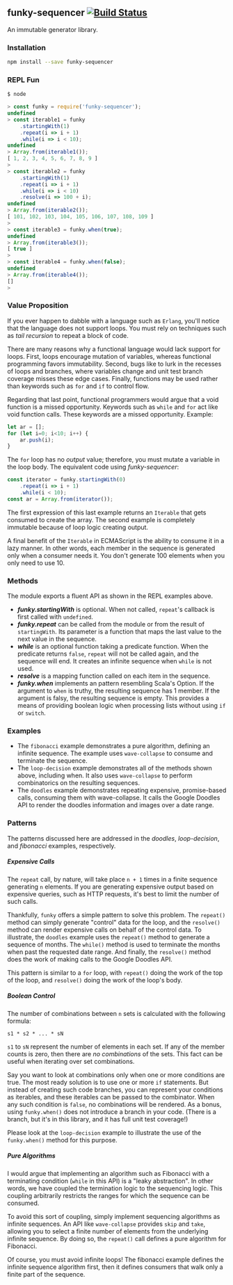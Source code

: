 ## funky-sequencer  [![Build Status](https://travis-ci.org/csgrimes1/funky-sequencer.svg?branch=master)](https://travis-ci.org/csgrimes1/funky-sequencer)

An immutable generator library.

### Installation

```bash
npm install --save funky-sequencer
```

### REPL Fun

```javascript 1.6
$ node

> const funky = require('funky-sequencer');
undefined
> const iterable1 = funky
    .startingWith(1)
    .repeat(i => i + 1)
    .while(i => i < 10);
undefined
> Array.from(iterable1());
[ 1, 2, 3, 4, 5, 6, 7, 8, 9 ]
>
> const iterable2 = funky
    .startingWith(1)
    .repeat(i => i + 1)
    .while(i => i < 10)
    .resolve(i => 100 + i);
undefined
> Array.from(iterable2());
[ 101, 102, 103, 104, 105, 106, 107, 108, 109 ]
>
> const iterable3 = funky.when(true);
undefined
> Array.from(iterable3());
[ true ]
>
> const iterable4 = funky.when(false);
undefined
> Array.from(iterable4());
[]
> 
```

### Value Proposition

If you ever happen to dabble with a language such as `Erlang`, you'll notice
that the language does not support loops. You must rely on techniques such
as *tail recursion* to repeat a block of code.

There are many reasons why a functional language would lack support for
loops. First, loops encourage mutation of variables, whereas functional
programming favors immutability. Second, bugs like to lurk in the recesses
of loops and branches, where variables change and unit test branch coverage
misses these edge cases. Finally, functions may be used rather than
keywords such as `for` and `if` to control flow.

Regarding that last point, functional programmers would argue that a void
function is a missed opportunity. Keywords such as
`while` and `for` act like void function calls. These keywords are a
missed opportunity. Example:

```javascript
let ar = [];
for (let i=0; i<10; i++) {
    ar.push(i);
}
```

The `for` loop has no *output* value; therefore, you must mutate a variable
in the loop body. The equivalent code using *funky-sequencer*:

```javascript
const iterator = funky.startingWith(0)
    .repeat(i => i + 1)
    .while(i < 10);
const ar = Array.from(iterator());
```

The first expression of this last example returns an `Iterable` that 
gets consumed to create
the array. The second example is completely immutable because
of loop logic creating output.

A final benefit of the `Iterable` in ECMAScript is the ability to
consume it in a lazy manner. In other words, each member in the
sequence is generated only when a consumer needs it. You don't 
generate 100 elements when you only need to use 10.

### Methods

The module exports a fluent API as shown in the REPL
examples above.

* **_funky.startingWith_** is optional. When not called,
`repeat`'s callback is first called with `undefined`.
* _**funky.repeat**_ can be called from the module or
from the result of `startingWith`. Its parameter is a function
that maps the last value to the next value in the sequence.
* **_while_** is an optional function taking a predicate
function. When the predicate returns `false`, `repeat` will
not be called again, and the sequence will end. It creates
an infinite sequence when `while` is not used.
* _**resolve**_ is a mapping function called on each item
in the sequence.
* _**funky.when**_ implements an pattern resembling Scala's
Option. If the argument to `when` is truthy, the resulting sequence has
1 member. If the argument is falsy, the resulting sequence is empty.
This provides a means of providing boolean logic when processing
lists without using `if` or `switch`.

### Examples
* The `fibonacci` example demonstrates a pure algorithm, defining
an infinite sequence. The example uses `wave-collapse` to consume
and terminate the sequence.
* The `loop-decision` example demonstrates all of the methods
shown above, including when. It also uses `wave-collapse` to
perform combinatorics on the resulting sequences.
* The `doodles` example demonstrates repeating expensive, 
promise-based calls, consuming them with wave-collapse. It calls
the Google Doodles API to render the doodles information and
images over a date range.

### Patterns

The patterns discussed here are addressed in the *doodles*,
*loop-decision*, and *fibonacci* examples, respectively.

##### Expensive Calls

The `repeat` call, by nature, will take place `n + 1` times in a
finite sequence generating `n` elements. If you are generating
expensive output based on expensive queries, such as HTTP requests,
it's best to limit the number of such calls. 

Thankfully, `funky` offers a simple pattern to solve this problem.
The `repeat()` method can simply generate "control" data for the
loop, and the `resolve()` method can render expensive calls on
behalf of the control data. To illustrate, the `doodles` example
uses the `repeat()` method to generate a sequence of months. The
`while()` method is used to terminate the months when past the
requested date range. And finally, the `resolve()` method does the
work of making calls to the Google Doodles API.

This pattern is similar to a `for` loop, with `repeat()` doing the
work of the top of the loop, and `resolve()` doing the work of the
loop's body.

##### Boolean Control

The number of combinations between `n` sets is calculated with the
following formula:

```
s1 * s2 * ... * sN
```

`s1` to `sN` represent the number of elements in each set. If
any of the member counts is zero, then there are *no combinations*
of the sets. This fact can be useful when iterating over set
combinations.

Say you want to look at combinations only when
one or more conditions are true. The most ready solution is to use
one or more `if` statements. But instead of creating such code branches,
you can represent your conditions as iterables, and these
iterables can be passed to the combinator. When any such condition
is `false`, no combinations will be rendered. As a bonus, using
`funky.when()` does not introduce a branch in your code. (There is
a branch, but it's in this library, and it has full unit test
coverage!)

Please look at the `loop-decision` example to illustrate the use
of the `funky.when()` method for this purpose.

##### Pure Algorithms

I would argue that implementing an algorithm such as Fibonacci
with a terminating condition (`while` in this API) is a "leaky
abstraction". In other words, we have coupled the termination
logic to the sequencing logic. This coupling arbitrarily
restricts the ranges for which the sequence can be consumed.

To avoid this sort of coupling, simply implement sequencing
algorithms as infinite sequences. An API like `wave-collapse`
provides `skip` and `take`, allowing you to select a finite
number of elements from the underlying infinite sequence. By
doing so, the `repeat()` call defines a pure algorithm for
Fibonacci.

Of course, you must avoid infinite loops! The fibonacci example
defines the infinite sequence algorithm first, then it defines
consumers that walk only a finite part of the sequence.
